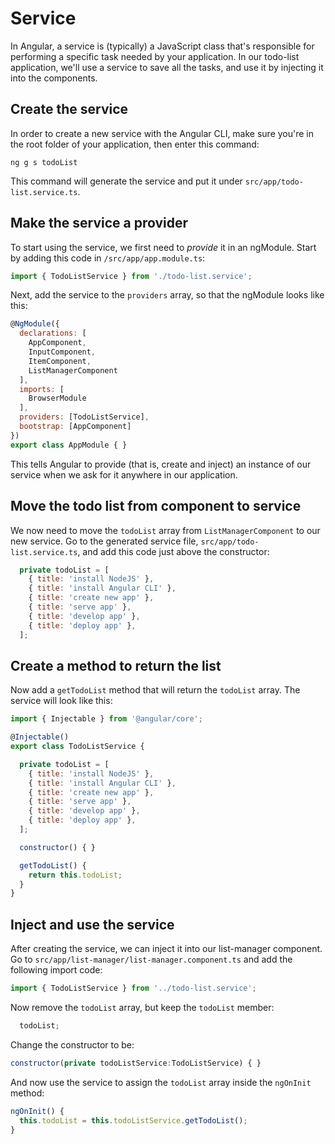 # Service

In Angular, a service is (typically) a JavaScript class that's responsible for performing a specific task needed by your application. In our todo-list application, we'll use a service to save all the tasks, and use it by injecting it into the components.

## Create the service

In order to create a new service with the Angular CLI, make sure you're in the root folder of your application, then enter this command:

```
ng g s todoList
```

This command will generate the service and put it under `src/app/todo-list.service.ts`.

## Make the service a provider

To start using the service, we first need to *provide* it in an ngModule. Start by adding this code in `/src/app/app.module.ts`:

```javascript
import { TodoListService } from './todo-list.service';
```

Next, add the service to the `providers` array, so that the ngModule looks like this:

```javascript
@NgModule({
  declarations: [
    AppComponent,
    InputComponent,
    ItemComponent,
    ListManagerComponent
  ],
  imports: [
    BrowserModule
  ],
  providers: [TodoListService],
  bootstrap: [AppComponent]
})
export class AppModule { }
```

This tells Angular to provide (that is, create and inject) an instance of our service when we ask for it anywhere in our application.

## Move the todo list from component to service

We now need to move the `todoList` array from `ListManagerComponent` to our new service. Go to the generated service file, `src/app/todo-list.service.ts`, and add this code just above the constructor:

```javascript
  private todoList = [
    { title: 'install NodeJS' },
    { title: 'install Angular CLI' },
    { title: 'create new app' },
    { title: 'serve app' },
    { title: 'develop app' },
    { title: 'deploy app' },
  ];
```

## Create a method to return the list

Now add a `getTodoList` method that will return the `todoList` array. The service will look like this:

```javascript
import { Injectable } from '@angular/core';

@Injectable()
export class TodoListService {

  private todoList = [
    { title: 'install NodeJS' },
    { title: 'install Angular CLI' },
    { title: 'create new app' },
    { title: 'serve app' },
    { title: 'develop app' },
    { title: 'deploy app' },
  ];

  constructor() { }

  getTodoList() {
    return this.todoList;
  }
}
```

## Inject and use the service

After creating the service, we can inject it into our list-manager component. Go to `src/app/list-manager/list-manager.component.ts` and add the following import code:

```javascript
import { TodoListService } from '../todo-list.service';
```

Now remove the `todoList` array, but keep the `todoList` member:

```javascript
  todoList;
```

Change the constructor to be:

```javascript
constructor(private todoListService:TodoListService) { }
```

And now use the service to assign the `todoList` array inside the `ngOnInit` method:

```javascript
ngOnInit() {
  this.todoList = this.todoListService.getTodoList();
}
```

